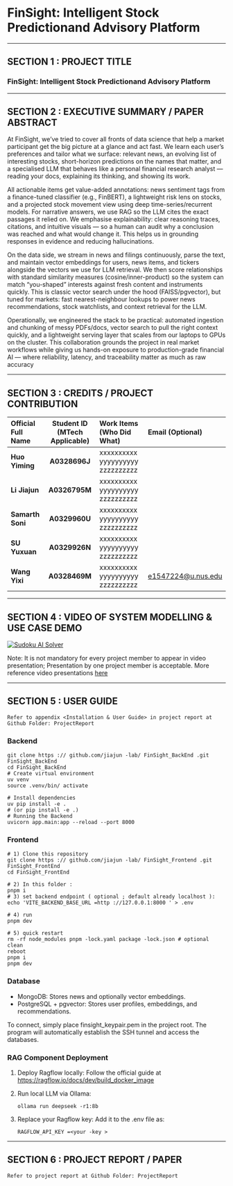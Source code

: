 # FinSight: Intelligent Stock Predictionand Advisory Platform

---

## SECTION 1 : PROJECT TITLE
### FinSight: Intelligent Stock Predictionand Advisory Platform

---

## SECTION 2 : EXECUTIVE SUMMARY / PAPER ABSTRACT
At FinSight, we’ve tried to cover all fronts of data science that help a market participant get the big picture at a glance and act fast. We learn each user’s preferences and tailor what we surface: relevant news, an evolving list of interesting stocks, short-horizon predictions on the names that matter, and a specialised LLM that behaves like a personal financial research analyst — reading your docs, explaining its thinking, and showing its work.

All actionable items get value-added annotations: news sentiment tags from a finance-tuned classifier (e.g., FinBERT), a lightweight risk lens on stocks, and a projected stock movement view using deep time-series/recurrent models. For narrative answers, we use RAG so the LLM cites the exact passages it relied on. We emphasise explainability: clear reasoning traces, citations, and intuitive visuals — so a human can audit why a conclusion was reached and what would change it. This helps us in grounding responses in evidence and reducing hallucinations.

On the data side, we stream in news and filings continuously, parse the text, and maintain vector embeddings for users, news items, and tickers alongside the vectors we use for LLM retrieval. We then score relationships with standard similarity measures (cosine/inner-product) so the system can match “you-shaped” interests against fresh content and instruments quickly. This is classic vector search under the hood (FAISS/pgvector), but tuned for markets: fast nearest-neighbour lookups to power news recommendations, stock watchlists, and context retrieval for the LLM.

Operationally, we engineered the stack to be practical: automated ingestion and chunking of messy PDFs/docs, vector search to pull the right context quickly, and a lightweight serving layer that scales from our laptops to GPUs on the cluster. This collaboration grounds the project in real market workflows while giving us hands-on exposure to production-grade financial AI — where reliability, latency, and traceability matter as much as raw accuracy

---

## SECTION 3 : CREDITS / PROJECT CONTRIBUTION

| Official Full Name  | Student ID (MTech Applicable)  | Work Items (Who Did What) | Email (Optional) |
| :------------ |:---------------:| :-----| :-----|
| **Huo Yiming** | **A0328696J** | xxxxxxxxxx yyyyyyyyyy zzzzzzzzzz|  |
| **Li Jiajun** | **A0326795M** | xxxxxxxxxx yyyyyyyyyy zzzzzzzzzz|  |
| **Samarth Soni** | **A0329960U** | xxxxxxxxxx yyyyyyyyyy zzzzzzzzzz|  |
| **SU Yuxuan** | **A0329926N** | xxxxxxxxxx yyyyyyyyyy zzzzzzzzzz|  |
| **Wang Yixi** | **A0328469M** | xxxxxxxxxx yyyyyyyyyy zzzzzzzzzz| e1547224@u.nus.edu |

---

## SECTION 4 : VIDEO OF SYSTEM MODELLING & USE CASE DEMO

[![Sudoku AI Solver](http://img.youtube.com/vi/-AiYLUjP6o8/0.jpg)](https://youtu.be/-AiYLUjP6o8 "Sudoku AI Solver")

Note: It is not mandatory for every project member to appear in video presentation; Presentation by one project member is acceptable. 
More reference video presentations [here](https://telescopeuser.wordpress.com/2018/03/31/master-of-technology-solution-know-how-video-index-2/ "video presentations")

---

## SECTION 5 : USER GUIDE

`Refer to appendix <Installation & User Guide> in project report at Github Folder: ProjectReport`

### Backend

```shell
git clone https :// github.com/jiajun -lab/ FinSight_BackEnd .git
FinSight_BackEnd
cd FinSight_BackEnd
# Create virtual environment
uv venv
source .venv/bin/ activate

# Install dependencies
uv pip install -e .
# (or pip install -e .)
# Running the Backend
uvicorn app.main:app --reload --port 8000
```

### Frontend

```shell
# 1) Clone this repository
git clone https :// github.com/jiajun -lab/ FinSight_Frontend .git
FinSight_FrontEnd
cd FinSight_FrontEnd

# 2) In this folder :
pnpm i
# 3) set backend endpoint ( optional ; default already localhost ):
echo 'VITE_BACKEND_BASE_URL =http ://127.0.0.1:8000 ' > .env

# 4) run
pnpm dev

# 5) quick restart
rm -rf node_modules pnpm -lock.yaml package -lock.json # optional clean
reboot
pnpm i
pnpm dev
```

### Database

- MongoDB: Stores news and optionally vector embeddings.
- PostgreSQL + pgvector: Stores user profiles, embeddings, and recommendations.

To connect, simply place finsight_keypair.pem in the project root. The program will automatically establish the SSH tunnel and access the databases.

### RAG Component Deployment

1. Deploy Ragflow locally: Follow the official guide at https://ragflow.io/docs/dev/build_docker_image

2. Run local LLM via Ollama:

   ```
   ollama run deepseek -r1:8b
   ```

3. Replace your Ragflow key: Add it to the .env file as:

   ```
   RAGFLOW_API_KEY =<your -key >
   ```

---
## SECTION 6 : PROJECT REPORT / PAPER

`Refer to project report at Github Folder: ProjectReport`



